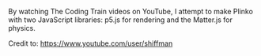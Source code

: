 By watching The Coding Train videos on YouTube, I attempt to make Plinko with two JavaScript libraries: p5.js for rendering and the Matter.js for physics.

Credit to: https://www.youtube.com/user/shiffman
